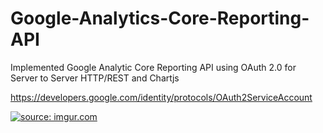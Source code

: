 # Google-Analytics-Core-Reporting-API
Implemented Google Analytic Core Reporting API using OAuth 2.0 for Server to Server HTTP/REST and Chartjs

https://developers.google.com/identity/protocols/OAuth2ServiceAccount

<a href="http://imgur.com/TrrYWnr"><img src="http://i.imgur.com/TrrYWnr.png" title="source: imgur.com" /></a>
